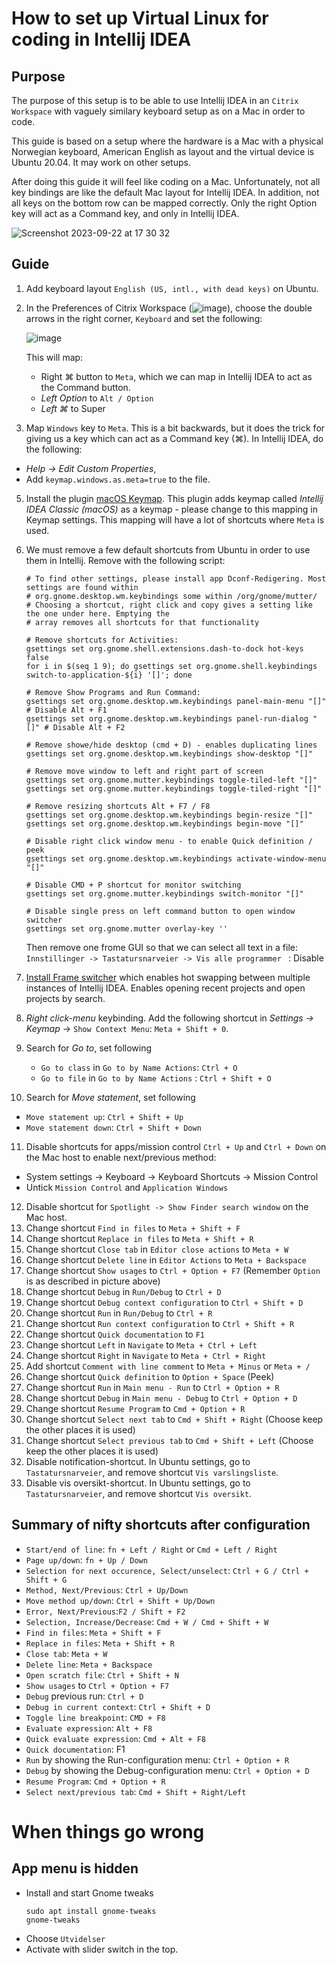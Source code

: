 # How to set up Virtual Linux for coding in Intellij IDEA

## Purpose 
The purpose of this setup is to be able to use Intellij IDEA in an `Citrix Workspace` with vaguely similary keyboard setup as on a Mac in order to code. 

This guide is based on a setup where the hardware is a Mac with a physical Norwegian keyboard, American English as layout and the virtual device is Ubuntu 20.04. It may work on other setups.

After doing this guide it will feel like coding on a Mac. Unfortunately, not all key bindings are like the default Mac layout for Intellij IDEA. In addition, not all keys on the bottom row can be mapped correctly. Only the right Option key will act as a Command key, and only in Intellij IDEA.

![Screenshot 2023-09-22 at 17 30 32](https://github.com/asjafjell/dotfiles/assets/720545/840917d1-c2a1-4a04-9bf1-e2a4391c3da0)

## Guide

1. Add keyboard layout `English (US, intl., with dead keys)` on Ubuntu.
2. In the Preferences of Citrix Workspace (![image](https://github.com/asjafjell/dotfiles/assets/720545/9b45085d-017e-47a5-8fe0-dca3aeab4c0c)),
   choose the double arrows in the right corner, `Keyboard` and set the following:

   ![image](https://github.com/asjafjell/dotfiles/assets/720545/5c3dd010-a273-40d8-98e4-b7bb40e07a6d)
   
   This will map: 
   - Right ⌘ button to `Meta`, which we can map in Intellij IDEA to act as the Command button.
   - _Left Option_ to `Alt / Option`
   - _Left ⌘_ to Super     
2. Map `Windows` key to `Meta`. This is a bit backwards, but it does the trick for giving us a key which can act as a Command key (⌘). In Intellij IDEA, do the following:
  - _Help -> Edit Custom Properties_,
  - Add `keymap.windows.as.meta=true` to the file.
5. Install the plugin [macOS Keymap](https://plugins.jetbrains.com/plugin/13258-macos-keymap). This plugin adds keymap called _Intellij IDEA Classic (macOS)_ as a keymap - please change to this mapping in Keymap settings. This mapping will have a lot of shortcuts where `Meta` is used.
6. We must remove a few default shortcuts from Ubuntu in order to use them in Intellij. Remove with the following script:
   ```shell
   # To find other settings, please install app Dconf-Redigering. Most settings are found within 
   # org.gnome.desktop.wm.keybindings some within /org/gnome/mutter/
   # Choosing a shortcut, right click and copy gives a setting like the one under here. Emptying the
   # array removes all shortcuts for that functionality
   
   # Remove shortcuts for Activities:
   gsettings set org.gnome.shell.extensions.dash-to-dock hot-keys false
   for i in $(seq 1 9); do gsettings set org.gnome.shell.keybindings switch-to-application-${i} '[]'; done

   # Remove Show Programs and Run Command:
   gsettings set org.gnome.desktop.wm.keybindings panel-main-menu "[]" # Disable Alt + F1
   gsettings set org.gnome.desktop.wm.keybindings panel-run-dialog "[]" # Disable Alt + F2
   
   # Remove showe/hide desktop (cmd + D) - enables duplicating lines
   gsettings set org.gnome.desktop.wm.keybindings show-desktop "[]"
   
   # Remove move window to left and right part of screen
   gsettings set org.gnome.mutter.keybindings toggle-tiled-left "[]"
   gsettings set org.gnome.mutter.keybindings toggle-tiled-right "[]"
   
   # Remove resizing shortcuts Alt + F7 / F8
   gsettings set org.gnome.desktop.wm.keybindings begin-resize "[]"
   gsettings set org.gnome.desktop.wm.keybindings begin-move "[]"
   
   # Disable right click window menu - to enable Quick definition / peek
   gsettings set org.gnome.desktop.wm.keybindings activate-window-menu "[]"
   
   # Disable CMD + P shortcut for monitor switching
   gsettings set org.gnome.mutter.keybindings switch-monitor "[]"    
   
   # Disable single press on left command button to open window switcher
   gsettings set org.gnome.mutter overlay-key '' 
   ```

   Then remove one frome GUI so that we can select all text in a file:
   `Innstillinger -> Tastatursnarveier -> Vis alle programmer ` : Disable

7. [Install Frame switcher](https://plugins.jetbrains.com/plugin/7138-frame-switcher) which enables hot swapping between multiple instances of Intellij IDEA. Enables opening recent projects and open projects by search.
8. _Right click-menu_ keybinding. Add the following shortcut in _Settings -> Keymap_ -> `Show Context Menu`: `Meta + Shift + 0`. 
9. Search for _Go to_, set following
   - `Go to class` in `Go to by Name Actions`: `Ctrl + O`
   - `Go to file` in `Go to by Name Actions` : `Ctrl + Shift + O`
10. Search for _Move statement_, set following
   - `Move statement up`: `Ctrl + Shift + Up`
   - `Move statement down`: `Ctrl + Shift + Down`
11. Disable shortcuts for apps/mission control `Ctrl + Up` and `Ctrl + Down` on the Mac host to enable next/previous method:
   - System settings -> Keyboard -> Keyboard Shortcuts -> Mission Control
   - Untick `Mission Control` and `Application Windows`
12. Disable shortcut for `Spotlight -> Show Finder search window` on the Mac host.
12. Change shortcut `Find in files` to `Meta + Shift + F`
12. Change shortcut `Replace in files` to `Meta + Shift + R`
13. Change shortcut `Close tab` in `Editor close actions` to `Meta + W`
14. Change shortcut `Delete line` in `Editor Actions` to `Meta + Backspace`
14. Change shortcut `Show usages` to `Ctrl + Option + F7` (Remember `Option` is as described in picture above)
14. Change shortcut `Debug` in `Run/Debug` to `Ctrl + D`
14. Change shortcut `Debug context configuration` to `Ctrl + Shift + D`
14. Change shortcut `Run` in `Run/Debug` to `Ctrl + R`
14. Change shortcut `Run context configuration` to `Ctrl + Shift + R`
15. Change shortcut `Quick documentation` to `F1`
16. Change shortcut `Left` in `Navigate` to `Meta + Ctrl + Left` 
16. Change shortcut `Right` in `Navigate` to `Meta + Ctrl + Right` 
14. Add shortcut `Comment with line comment` to `Meta + Minus` or `Meta + /`
15. Change shortcut `Quick definition` to `Option + Space` (Peek)
16. Change shortcut `Run` in `Main menu - Run` to `Ctrl + Option + R`
16. Change shortcut `Debug` in `Main menu - Debug` to `Ctrl + Option + D`
17. Change shortcut `Resume Program` to `Cmd + Option + R`
18. Change shortcut `Select next tab` to `Cmd + Shift + Right` (Choose keep the other places it is used)
18. Change shortcut `Select previous tab` to `Cmd + Shift + Left` (Choose keep the other places it is used)
15. Disable notification-shortcut. In Ubuntu settings, go to `Tastatursnarveier`, and remove shortcut `Vis varslingsliste`.
16. Disable vis oversikt-shortcut. In Ubuntu settings, go to `Tastatursnarveier`, and remove shortcut `Vis oversikt`.

## Summary of nifty shortcuts after configuration
- `Start/end of line`: `fn + Left / Right` or `Cmd + Left / Right`
- `Page up/down`: `fn + Up / Down`
- `Selection for next occurence, Select/unselect`: `Ctrl + G / Ctrl + Shift + G`
- `Method, Next/Previous`: `Ctrl + Up/Down`
- `Move method up/down`: `Ctrl + Shift + Up/Down`
- `Error, Next/Previous`:`F2 / Shift + F2`
- `Selection, Increase/Decrease`: `Cmd + W / Cmd + Shift + W`
- `Find in files`: `Meta + Shift + F`
- `Replace in files`: `Meta + Shift + R`
- `Close tab`: `Meta + W`
- `Delete line`: `Meta + Backspace`
- `Open scratch file`: `Ctrl + Shift + N`
- `Show usages` to `Ctrl + Option + F7`
- `Debug` previous run: `Ctrl + D`
- `Debug in current context`: `Ctrl + Shift + D`
- `Toggle line breakpoint`: `CMD + F8`
- `Evaluate expression`: `Alt + F8`
- `Quick evaluate expression`: `Cmd + Alt + F8`
- `Quick documentation`: F1
- `Run` by showing the Run-configuration menu: `Ctrl + Option + R` 
- `Debug` by showing the Debug-configuration menu: `Ctrl + Option + D`
- `Resume Program`: `Cmd + Option + R`
- `Select next/previous tab`: `Cmd + Shift + Right/Left`

# When things go wrong

## App menu is hidden

- Install and start Gnome tweaks
   ```shell
   sudo apt install gnome-tweaks
   gnome-tweaks
   ```
- Choose `Utvidelser`
- Activate with slider switch in the top.
